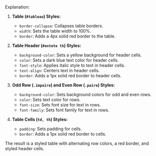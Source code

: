 

Explanation:

1. **Table (`#tableau`) Styles:**
   - `border-collapse`: Collapses table borders.
   - `width`: Sets the table width to 100%.
   - `border`: Adds a 4px solid red border to the table.

2. **Table Header (`#entete th`) Styles:**
   - `background-color`: Sets a yellow background for header cells.
   - `color`: Sets a dark blue text color for header cells.
   - `font-style`: Applies italic style to text in header cells.
   - `text-align`: Centers text in header cells.
   - `border`: Adds a 1px solid red border to header cells.

3. **Odd Row (`.impaire`) and Even Row (`.paire`) Styles:**
   - `background-color`: Sets background colors for odd and even rows.
   - `color`: Sets text color for rows.
   - `font-size`: Sets font size for text in rows.
   - `font-family`: Sets font family for text in rows.

4. **Table Cells (`td, th`) Styles:**
   - `padding`: Sets padding for cells.
   - `border`: Adds a 1px solid red border to cells.

The result is a styled table with alternating row colors, a red border, and styled header cells.
